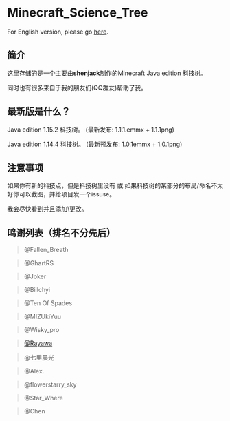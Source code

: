 # Minecraft_Science_Tree

For English version, please go [here](https://github.com/shenjackyuanjie/Minecraft_Science_Tree/blob/master/README.md).

## 简介

这里存储的是一个主要由**shenjack**制作的Minecraft Java edition 科技树。

同时也有很多来自于我的朋友们(QQ群友)帮助了我。

## 最新版是什么？

Java edition 1.15.2 科技树。 (最新发布: 1.1.1.emmx + 1.1.1png)

Java edition 1.14.4 科技树。 (最新预发布: 1.0.1emmx + 1.0.1png)

## 注意事项

如果你有新的科技点，但是科技树里没有 或 如果科技树的某部分的布局/命名不太好你可以截图，并给项目发一个issuse。

我会尽快看到并且添加\更改。

## 鸣谢列表（排名不分先后）

> @Fallen_Breath  

> @GhartRS  

> @Joker  

> @Billchyi  

> @Ten Of Spades  

> @MIZUkiYuu  

> @Wisky_pro  

> [@Rayawa](https://github.com/Rayawa)  

> @七里晨光  

> @Alex.  

> @flowerstarry_sky  

> @Star_Where

> @Chen
